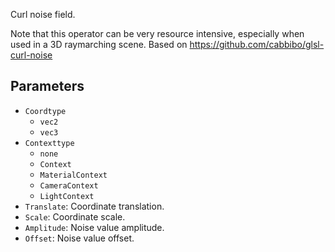 Curl noise field.

Note that this operator can be very resource intensive, especially when used in a 3D raymarching scene.
Based on https://github.com/cabbibo/glsl-curl-noise

## Parameters

* `Coordtype`
  * `vec2`
  * `vec3`
* `Contexttype`
  * `none`
  * `Context`
  * `MaterialContext`
  * `CameraContext`
  * `LightContext`
* `Translate`: Coordinate translation.
* `Scale`: Coordinate scale.
* `Amplitude`: Noise value amplitude.
* `Offset`: Noise value offset.